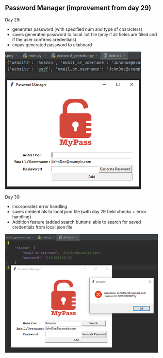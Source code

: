 ## Password Manager (improvement from day 29)

Day 29:
* generates password (with specified num and type of characters)
* saves generated password to local .txt file (only if all fields are filled and if the user confirms credentials)
* copys generated password to clipboard

![Screenshot 1](https://github.com/jonathanarava/100-days-of-python/blob/my_code/day-29/pass_gen_snip.PNG)

Day 30:
* incorporates error handling
* saves credentials to local json file  (with day 29 field checks + error handling)
* Addition feature (added search button): able to search for saved credentials from local json file

![Screenshot 1](https://github.com/jonathanarava/100-days-of-python/blob/my_code/day-30/password-manager-start/pass_gen_v2_snip.PNG)
